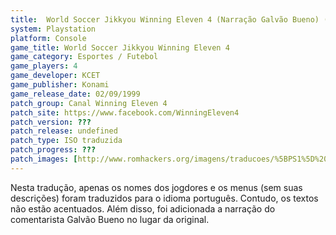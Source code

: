 ```yaml
---
title:  World Soccer Jikkyou Winning Eleven 4 (Narração Galvão Bueno) (Canal Winning Eleven 4)
system: Playstation
platform: Console
game_title: World Soccer Jikkyou Winning Eleven 4
game_category: Esportes / Futebol
game_players: 4
game_developer: KCET
game_publisher: Konami
game_release_date: 02/09/1999
patch_group: Canal Winning Eleven 4
patch_site: https://www.facebook.com/WinningEleven4
patch_version: ???
patch_release: undefined
patch_type: ISO traduzida
patch_progress: ???
patch_images: [http://www.romhackers.org/imagens/traducoes/%5BPS1%5D%20World%20Soccer%20Jikkyou%20Winning%20Eleven%204%20-%20Aluno%20Computa%C3%A7%C3%A3o%20-%201.jpg,http://www.romhackers.org/imagens/traducoes/%5BPS1%5D%20World%20Soccer%20Jikkyou%20Winning%20Eleven%204%20-%20Aluno%20Computa%C3%A7%C3%A3o%20-%204.jpg,http://www.romhackers.org/imagens/traducoes/%5BPS1%5D%20World%20Soccer%20Jikkyou%20Winning%20Eleven%204%20-%20Aluno%20Computa%C3%A7%C3%A3o%20-%205.jpg]
---
```

Nesta tradução, apenas os nomes dos jogdores e os menus (sem suas descrições) foram traduzidos para o idioma português. Contudo, os textos não estão acentuados. Além disso, foi adicionada a narração do comentarista Galvão Bueno no lugar da original.
